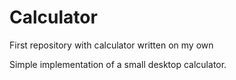 # Calculator
First repository with calculator written on my own

Simple implementation of a small desktop calculator.
